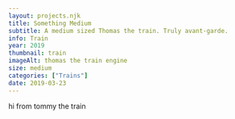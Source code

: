 ```yaml
---
layout: projects.njk
title: Something Medium
subtitle: A medium sized Thomas the train. Truly avant-garde.
info: Train
year: 2019
thumbnail: train
imageAlt: thomas the train engine
size: medium
categories: ["Trains"]
date: 2019-03-23
---
```


hi from tommy the train
